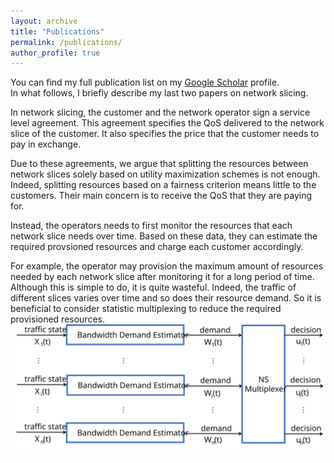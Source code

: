 ```yaml
---
layout: archive
title: "Publications"
permalink: /publications/
author_profile: true
---
```


You can find my full publication list on my <i class="fas fa-fw fa-graduation-cap"> </i> <a href="{{author.googlescholar}}"> Google Scholar</a> profile.<br/>
In what follows, I briefly describe my last two papers on network slicing. <br/>

In network slicing, the customer and the network operator sign a service level agreement. This agreement specifies the QoS delivered to the network slice of the customer. It also specifies the price that the customer needs to pay in exchange.

Due to these agreements, we argue that splitting the resources between network slices solely based on utility maximization schemes is not enough. Indeed, splitting resources based on a fairness criterion means little to the customers. Their main concern is to receive the QoS that they are paying for.

Instead, the operators needs to first monitor the resources that each network slice needs over time. Based on these data, they can estimate the required provsioned resources and charge each customer accordingly.

For example, the operator may provision the maximum amount of resources needed by each network slice after monitoring it for a long period of time. Although this is simple to do, it is quite wasteful. Indeed, the traffic of different slices varies over time and so does their resource demand. So it is beneficial to consider statistic multiplexing to reduce the required provisioned resources.
<img src="/images/system.svg" alt="Proposed Architecture">
